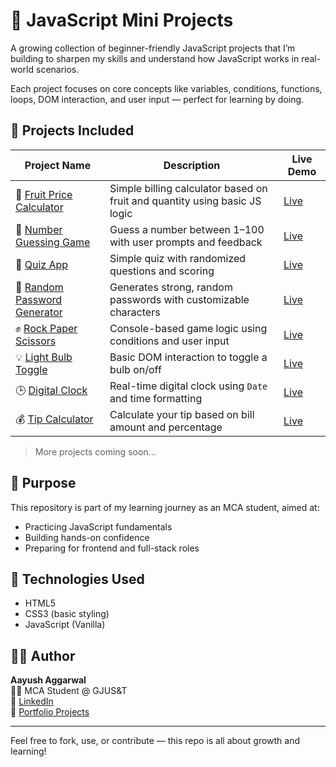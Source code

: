 # 🧠 JavaScript Mini Projects

A growing collection of beginner-friendly JavaScript projects that I’m building to sharpen my skills and understand how JavaScript works in real-world scenarios.

Each project focuses on core concepts like variables, conditions, functions, loops, DOM interaction, and user input — perfect for learning by doing.

## 📂 Projects Included

| Project Name             | Description                                  | Live Demo |
|--------------------------|----------------------------------------------|-----------|
| 🍎 [Fruit Price Calculator](./docs/fruit-price-calculator/index.html) | Simple billing calculator based on fruit and quantity using basic JS logic | [Live](https://aayushaggarwal06.github.io/JavaScript_Mini_Projects/fruit-price-calculator/) |
| 🎲 [Number Guessing Game](./docs/number-guess-game/index.html)        | Guess a number between 1–100 with user prompts and feedback | [Live](https://aayushaggarwal06.github.io/JavaScript_Mini_Projects/number-guess-game/) |
| 🎯 [Quiz App](./docs/quiz-app/index.html) | Simple quiz with randomized questions and scoring | [Live](https://aayushaggarwal06.github.io/JavaScript_Mini_Projects/quiz-app/) |
| 🔐 [Random Password Generator](./docs/random-password-generator/index.html) | Generates strong, random passwords with customizable characters | [Live](https://aayushaggarwal06.github.io/JavaScript_Mini_Projects/random-password-generator/) |
| ✊ [Rock Paper Scissors](./docs/rock-paper-scissors/index.html) | Console-based game logic using conditions and user input | [Live](https://aayushaggarwal06.github.io/JavaScript_Mini_Projects/rock-paper-scissors/) |
| 💡 [Light Bulb Toggle](./docs/light-bulb-toggle/index.html) | Basic DOM interaction to toggle a bulb on/off | [Live](https://aayushaggarwal06.github.io/JavaScript_Mini_Projects/light-bulb-toggle/) |
| 🕒 [Digital Clock](./docs/digital-clock/index.html) | Real-time digital clock using `Date` and time formatting | [Live](https://aayushaggarwal06.github.io/JavaScript_Mini_Projects/digital-clock/) |
| 💰 [Tip Calculator](./docs/tip-calculator/index.html) | Calculate your tip based on bill amount and percentage | [Live](https://aayushaggarwal06.github.io/JavaScript_Mini_Projects/tip-calculator/) |

> More projects coming soon...

## 🎯 Purpose

This repository is part of my learning journey as an MCA student, aimed at:
- Practicing JavaScript fundamentals
- Building hands-on confidence
- Preparing for frontend and full-stack roles

## 🚀 Technologies Used

- HTML5
- CSS3 (basic styling)
- JavaScript (Vanilla)

## 🧑‍💻 Author

**Aayush Aggarwal**  
👨‍🎓 MCA Student @ GJUS&T  
💼 [LinkedIn](https://www.linkedin.com/in/aayushaggarwal06)  
📁 [Portfolio Projects](https://github.com/AayushAggarwal06)

---

Feel free to fork, use, or contribute — this repo is all about growth and learning!
